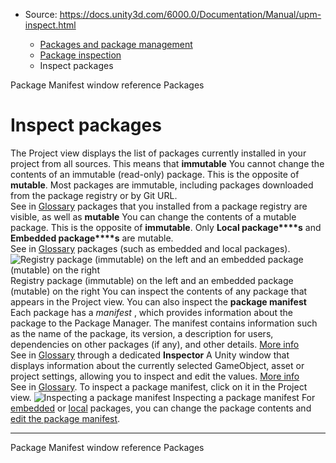 * Source: https://docs.unity3d.com/6000.0/Documentation/Manual/upm-inspect.html

  * [Packages and package management](https://docs.unity3d.com/6000.0/Documentation/Manual/PackagesList.html)
  * [Package inspection](https://docs.unity3d.com/6000.0/Documentation/Manual/package-inspection.html)
  * Inspect packages


[](https://docs.unity3d.com/6000.0/Documentation/Manual/class-PackageManifestImporter.html)
Package Manifest window reference
[](https://docs.unity3d.com/6000.0/Documentation/Manual/Packages-all.html)
Packages
# Inspect packages
The Project view displays the list of packages currently installed in your project from all sources. This means that **immutable** You cannot change the contents of an immutable (read-only) package. This is the opposite of **mutable**. Most packages are immutable, including packages downloaded from the package registry or by Git URL.  
See in [Glossary](https://docs.unity3d.com/6000.0/Documentation/Manual/Glossary.html#Immutable) packages that you installed from a package registry are visible, as well as **mutable** You can change the contents of a mutable package. This is the opposite of **immutable**. Only **Local package****s** and **Embedded package****s** are mutable.  
See in [Glossary](https://docs.unity3d.com/6000.0/Documentation/Manual/Glossary.html#Mutable) packages (such as embedded and local packages).
![Registry package \(immutable\) on the left and an embedded package \(mutable\) on the right](https://docs.unity3d.com/6000.0/Documentation/uploads/Main/upm-inspect.png) Registry package (immutable) on the left and an embedded package (mutable) on the right
You can inspect the contents of any package that appears in the Project view. You can also inspect the **package manifest** Each package has a _manifest_ , which provides information about the package to the Package Manager. The manifest contains information such as the name of the package, its version, a description for users, dependencies on other packages (if any), and other details. [More info](https://docs.unity3d.com/6000.0/Documentation/Manual/upm-manifestPkg.html)  
See in [Glossary](https://docs.unity3d.com/6000.0/Documentation/Manual/Glossary.html#Packagemanifest) through a dedicated **Inspector** A Unity window that displays information about the currently selected GameObject, asset or project settings, allowing you to inspect and edit the values. [More info](https://docs.unity3d.com/6000.0/Documentation/Manual/UsingTheInspector.html)  
See in [Glossary](https://docs.unity3d.com/6000.0/Documentation/Manual/Glossary.html#Inspector). 
To inspect a package manifest, click on it in the Project view.
![Inspecting a package manifest](https://docs.unity3d.com/6000.0/Documentation/uploads/Main/upm-project-view.png) Inspecting a package manifest
For [embedded](https://docs.unity3d.com/6000.0/Documentation/Manual/upm-concepts.html#Embedded) or [local](https://docs.unity3d.com/6000.0/Documentation/Manual/upm-concepts.html#Local) packages, you can change the package contents and [edit the package manifest](https://docs.unity3d.com/6000.0/Documentation/Manual/class-PackageManifestImporter.html). 
* * *
[](https://docs.unity3d.com/6000.0/Documentation/Manual/class-PackageManifestImporter.html)
Package Manifest window reference
[](https://docs.unity3d.com/6000.0/Documentation/Manual/Packages-all.html)
Packages
